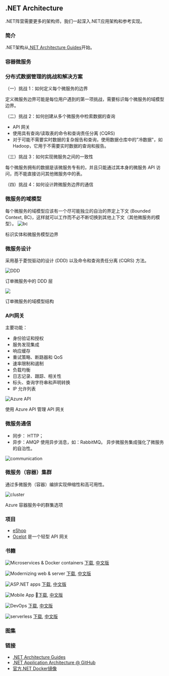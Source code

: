 ## .NET Architecture

.NET阵营需要更多的架构师，我们一起深入.NET应用架构和参考实现。

### 简介
.NET架构从[.NET Architecture Guides](https://dotnet.microsoft.com/learn/dotnet/architecture-guides)开始。

### 容器微服务

### 分布式数据管理的挑战和解决方案
（一）挑战 1：如何定义每个微服务的边界

定义微服务边界可能是每位用户遇到的第一项挑战，需要标识每个微服务的域模型边界。

（二）挑战 2：如何创建从多个微服务中检索数据的查询
* API 网关
* 使用具有查询/读取表的命令和查询责任分离 (CQRS) 
* 对于可能不需要实时数据的复杂报告和查询，使用数据仓库中的"冷数据"，如Hadoop，它用于不需要实时数据的查询和报告。

（三）挑战 3：如何实现微服务之间的一致性

每个微服务拥有的数据是该微服务专有的，并且只能通过其本身的微服务 API 访问，而不能直接访问其他微服务中的表。

（四）挑战 4：如何设计跨微服务边界的通信

### 微服务的域模型
每个微服务的域模型应该有一个尽可能独立的自治的界定上下文 (Bounded Context, BC)，这样就可以工作而不必不断切换到其他上下文（其他微服务的模型）。
![bc](https://docs.microsoft.com/zh-cn/dotnet/standard/microservices-architecture/architect-microservice-container-applications/media/image10.png)

标识实体和微服务模型边界

### 微服务设计
采用基于菱悦驱动的设计 (DDD) 以及命令和查询责任分离 (CQRS) 方法。

![DDD](https://docs.microsoft.com/zh-cn/dotnet/standard/microservices-architecture/microservice-ddd-cqrs-patterns/media/image6.png)

订单微服务中的 DDD 层

![](https://docs.microsoft.com/zh-cn/dotnet/standard/microservices-architecture/microservice-ddd-cqrs-patterns/media/image11.png)

订单微服务的域模型结构

### API网关
主要功能：
* 身份验证和授权
* 服务发现集成
* 响应缓存
* 重试策略、断路器和 QoS
* 速率限制和遏制
* 负载均衡
* 日志记录、跟踪、相关性
* 标头、查询字符串和声明转换
* IP 允许列表

![Azure API](https://docs.microsoft.com/zh-cn/dotnet/standard/microservices-architecture/architect-microservice-container-applications/media/image14.png)

使用 Azure API 管理 API 网关

### 微服务通信
* 同步： HTTP；
* 异步：AMQP 使用异步消息，如：RabbitMQ。
异步微服务集成强化了微服务的自治性。

![communication](https://docs.microsoft.com/zh-cn/dotnet/standard/microservices-architecture/architect-microservice-container-applications/media/image15.png)

### 微服务（容器）集群
通过多微服务（容器）编排实现伸缩性和高可用性。

![cluster](https://docs.microsoft.com/zh-cn/dotnet/standard/microservices-architecture/architect-microservice-container-applications/media/image28.png)

Azure 容器服务中的群集选项

### 项目
* [eShop](https://github.com/dotnet-architecture/eShopOnContainers)
* [Ocelot](https://github.com/ThreeMammals/Ocelot) 是一个轻型 API 网关

### 书籍
![Microservices & Docker containers](https://dotnet.microsoft.com/images/books/dotnet-microservices-architecture.png)
[下载](https://dotnet.microsoft.com/learn/web/microservices-architecture), [中文版](https://docs.microsoft.com/zh-cn/dotnet/standard/microservices-architecture)

![Modernizing web & server](https://dotnet.microsoft.com/images/books/modernizing-existing-dotnet-applications.png)
[下载](https://dotnet.microsoft.com/learn/web/modernizing-server-apps), [中文版](https://docs.microsoft.com/zh-cn/dotnet/standard/modernize-with-azure-and-containers/)

![ASP.NET apps](https://dotnet.microsoft.com/images/books/architecting-modern-web-applications.png)
[下载](https://dotnet.microsoft.com/learn/web/aspnet-architecture), [中文版](https://docs.microsoft.com/zh-cn/dotnet/standard/modern-web-apps-azure-architecture/)

![Mobile App](https://dotnet.microsoft.com/images/books/enterprise-app-patterns-with-xamarin-forms.png)
[下载](https://dotnet.microsoft.com/learn/mobile/architecture), [中文版](https://docs.microsoft.com/zh-cn/xamarin/xamarin-forms/enterprise-application-patterns/)

![DevOps](https://dotnet.microsoft.com/images/books/containerized-docker-application-lifecycle.png)
[下载](https://dotnet.microsoft.com/learn/web/devops), [中文版](https://docs.microsoft.com/zh-cn/dotnet/standard/containerized-lifecycle-architecture/)

![serverless](https://dotnet.microsoft.com/images/books/serverless-apps-architecture-patterns.png)
[下载](https://dotnet.microsoft.com/learn/cloud/azure-architecture), [中文版](https://docs.microsoft.com/zh-cn/dotnet/standard/serverless-architecture/)

### 图集


### 链接
* [.NET Architecture Guides](https://dotnet.microsoft.com/learn/dotnet/architecture-guides)
* [.NET Application Architecture @ GitHub](https://github.com/dotnet-architecture)
* [官方.NET Docker镜像](https://hub.docker.com/r/microsoft/dotnet/)
